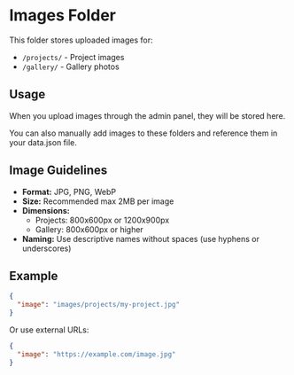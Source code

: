 # Images Folder

This folder stores uploaded images for:
- `/projects/` - Project images
- `/gallery/` - Gallery photos

## Usage

When you upload images through the admin panel, they will be stored here.

You can also manually add images to these folders and reference them in your data.json file.

## Image Guidelines

- **Format:** JPG, PNG, WebP
- **Size:** Recommended max 2MB per image
- **Dimensions:** 
  - Projects: 800x600px or 1200x900px
  - Gallery: 800x600px or higher
- **Naming:** Use descriptive names without spaces (use hyphens or underscores)

## Example

```json
{
  "image": "images/projects/my-project.jpg"
}
```

Or use external URLs:
```json
{
  "image": "https://example.com/image.jpg"
}
```
